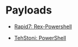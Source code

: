 # Payloads

- [Rapid7: Rex-Powershell](https://github.com/rapid7/rex-powershell)

- [TehStoni: PowerShell](https://github.com/tehstoni/maldev/tree/master/powershell)